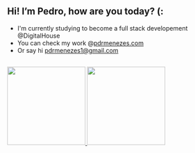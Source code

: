 ## Hi! I’m Pedro, how are you today? (:
- I'm currently studying to become a full stack developement @DigitalHouse
- You can check my work @<a href="https://www.pdrmenezes.com">pdrmenezes.com</a>
- Or say hi pdrmenezes1@gmail.com

##

<div>
  <a href="https://github.com/pdrmenezes">
  <img height="180em" src="https://github-readme-stats.vercel.app/api?username=pdrmenezes&show_icons=true&theme=nord&include_all_commits=true&count_private=true"/>
  <img height="180em" src="https://github-readme-stats.vercel.app/api/top-langs/?username=pdrmenezes&layout=compact&langs_count=7&theme=nord"/>
</div>
